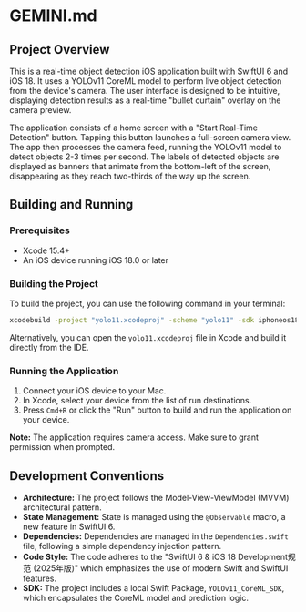 
# GEMINI.md

## Project Overview

This is a real-time object detection iOS application built with SwiftUI 6 and iOS 18. It uses a YOLOv11 CoreML model to perform live object detection from the device's camera. The user interface is designed to be intuitive, displaying detection results as a real-time "bullet curtain" overlay on the camera preview.

The application consists of a home screen with a "Start Real-Time Detection" button. Tapping this button launches a full-screen camera view. The app then processes the camera feed, running the YOLOv11 model to detect objects 2-3 times per second. The labels of detected objects are displayed as banners that animate from the bottom-left of the screen, disappearing as they reach two-thirds of the way up the screen.

## Building and Running

### Prerequisites

*   Xcode 15.4+
*   An iOS device running iOS 18.0 or later

### Building the Project

To build the project, you can use the following command in your terminal:

```bash
xcodebuild -project "yolo11.xcodeproj" -scheme "yolo11" -sdk iphoneos18.0 -configuration Release
```

Alternatively, you can open the `yolo11.xcodeproj` file in Xcode and build it directly from the IDE.

### Running the Application

1.  Connect your iOS device to your Mac.
2.  In Xcode, select your device from the list of run destinations.
3.  Press `Cmd+R` or click the "Run" button to build and run the application on your device.

**Note:** The application requires camera access. Make sure to grant permission when prompted.

## Development Conventions

*   **Architecture:** The project follows the Model-View-ViewModel (MVVM) architectural pattern.
*   **State Management:** State is managed using the `@Observable` macro, a new feature in SwiftUI 6.
*   **Dependencies:** Dependencies are managed in the `Dependencies.swift` file, following a simple dependency injection pattern.
*   **Code Style:** The code adheres to the "SwiftUI 6 & iOS 18 Development规范 (2025年版)" which emphasizes the use of modern Swift and SwiftUI features.
*   **SDK:** The project includes a local Swift Package, `YOLOv11_CoreML_SDK`, which encapsulates the CoreML model and prediction logic.

